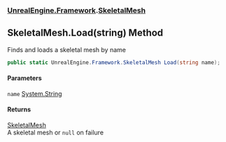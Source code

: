 ### [UnrealEngine.Framework](UnrealEngine_Framework.md 'UnrealEngine.Framework').[SkeletalMesh](SkeletalMesh.md 'UnrealEngine.Framework.SkeletalMesh')
## SkeletalMesh.Load(string) Method
Finds and loads a skeletal mesh by name  
```csharp
public static UnrealEngine.Framework.SkeletalMesh Load(string name);
```
#### Parameters
<a name='UnrealEngine_Framework_SkeletalMesh_Load(string)_name'></a>
`name` [System.String](https://docs.microsoft.com/en-us/dotnet/api/System.String 'System.String')  
  
#### Returns
[SkeletalMesh](SkeletalMesh.md 'UnrealEngine.Framework.SkeletalMesh')  
A skeletal mesh or `null` on failure
